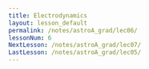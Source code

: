 ```yaml
---
title: Electrodynamics
layout: lesson_default
permalink: /notes/astroA_grad/lec06/
lessonNum: 6
NextLesson: /notes/astroA_grad/lec07/
LastLesson: /notes/astroA_grad/lec05/
---
```

